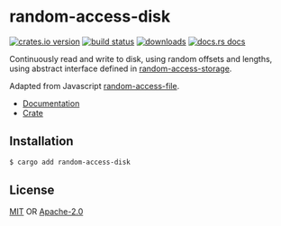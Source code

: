 # random-access-disk
[![crates.io version][1]][2] [![build status][3]][4]
[![downloads][5]][6] [![docs.rs docs][7]][8]

Continuously read and write to disk, using random offsets and lengths,
using abstract interface defined in
[random-access-storage](https://github.com/datrs/random-access-storage).

Adapted from Javascript
[random-access-file](https://github.com/random-access-storage/random-access-file/).

- [Documentation][8]
- [Crate][2]

## Installation
```sh
$ cargo add random-access-disk
```

## License
[MIT](./LICENSE-MIT) OR [Apache-2.0](./LICENSE-APACHE)

[1]: https://img.shields.io/crates/v/random-access-disk.svg?style=flat-square
[2]: https://crates.io/crates/random-access-disk
[3]: https://github.com/datrs/random-access-disk/actions/workflows/ci.yml/badge.svg
[4]: https://github.com/datrs/random-access-disk/actions[
[5]: https://img.shields.io/crates/d/random-access-disk.svg?style=flat-square
[6]: https://crates.io/crates/random-access-disk
[7]: https://docs.rs/random-access-disk/badge.svg
[8]: https://docs.rs/random-access-disk
